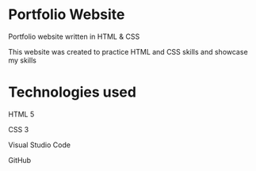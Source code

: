 # Portfolio Website
Portfolio website written in HTML & CSS

This website was created to practice HTML and CSS skills and showcase my skills

# Technologies used
HTML 5

CSS 3

Visual Studio Code

GitHub
